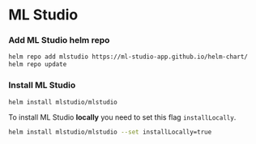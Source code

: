 # ML Studio

### Add ML Studio helm repo

```bash
helm repo add mlstudio https://ml-studio-app.github.io/helm-chart/
helm repo update
```

### Install ML Studio

```bash
helm install mlstudio/mlstudio
```



To install ML Studio **locally** you need to set this flag `installLocally`.

```bash
helm install mlstudio/mlstudio --set installLocally=true
```

